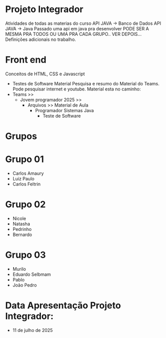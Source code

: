 # Projeto Integrador
Atividades de todas as materias do curso
API JAVA -> Banco de Dados
API JAVA -> Java
Passado uma api em java pra desenvolver
PODE SER A MESMA PRA TODOS OU UMA PRA CADA GRUPO..
VER DEPOIS...
Definições adicionais no trabalho.

# Front end
Conceitos de HTML, CSS e Javascript

* Testes de Software
Material Pesquisa e resumo do Material do Teams.
Pode pesquisar internet e youtube.
Material esta no caminho:
* Teams >> 
   * Jovem programador 2025 >> 
     * Arquivos >> Material de Aula 
       * Programador Sistemas Java
         * Teste de Software
# Grupos
# Grupo 01
* Carlos Amaury
* Luiz Paulo
* Carlos Feltrin

# Grupo 02
* Nicole
* Natasha
* Pedrinho 
* Bernardo 

# Grupo 03
* Murilo
* Eduardo Selbmam
* Pablo
* João Pedro

# Data Apresentação Projeto Integrador:
* 11 de julho de 2025